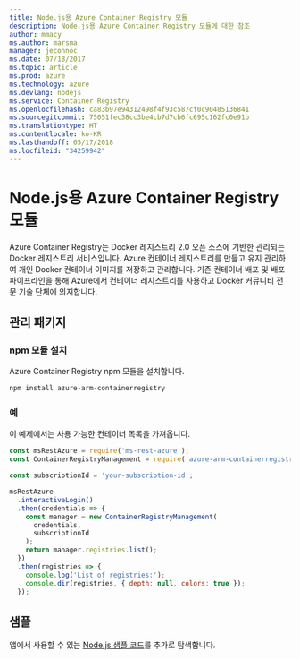 ```yaml
---
title: Node.js용 Azure Container Registry 모듈
description: Node.js용 Azure Container Registry 모듈에 대한 참조
author: mmacy
ms.author: marsma
manager: jeconnoc
ms.date: 07/18/2017
ms.topic: article
ms.prod: azure
ms.technology: azure
ms.devlang: nodejs
ms.service: Container Registry
ms.openlocfilehash: ca83b97e94312498f4f93c587cf0c90485136841
ms.sourcegitcommit: 75051fec38cc3be4cb7d7cb6fc695c162fc0e91b
ms.translationtype: HT
ms.contentlocale: ko-KR
ms.lasthandoff: 05/17/2018
ms.locfileid: "34259942"
---
```

# <a name="azure-container-registry-modules-for-nodejs"></a>Node.js용 Azure Container Registry 모듈

Azure Container Registry는 Docker 레지스트리 2.0 오픈 소스에 기반한 관리되는 Docker 레지스트리 서비스입니다. Azure 컨테이너 레지스트리를 만들고 유지 관리하여 개인 Docker 컨테이너 이미지를 저장하고 관리합니다. 기존 컨테이너 배포 및 배포 파이프라인을 통해 Azure에서 컨테이너 레지스트리를 사용하고 Docker 커뮤니티 전문 기술 단체에 의지합니다.

## <a name="management-package"></a>관리 패키지

### <a name="install-the-npm-module"></a>npm 모듈 설치

Azure Container Registry npm 모듈을 설치합니다.

```bash
npm install azure-arm-containerregistry
```

### <a name="example"></a>예

이 예제에서는 사용 가능한 컨테이너 목록을 가져옵니다.

```javascript
const msRestAzure = require('ms-rest-azure');
const ContainerRegistryManagement = require('azure-arm-containerregistry');

const subscriptionId = 'your-subscription-id';

msRestAzure
  .interactiveLogin()
  .then(credentials => {
    const manager = new ContainerRegistryManagement(
      credentials,
      subscriptionId
    );
    return manager.registries.list();
  })
  .then(registries => {
    console.log('List of registries:');
    console.dir(registries, { depth: null, colors: true });
  });
```

## <a name="samples"></a>샘플

앱에서 사용할 수 있는 [Node.js 샘플 코드](https://azure.microsoft.com/resources/samples/?platform=nodejs)를 추가로 탐색합니다.

